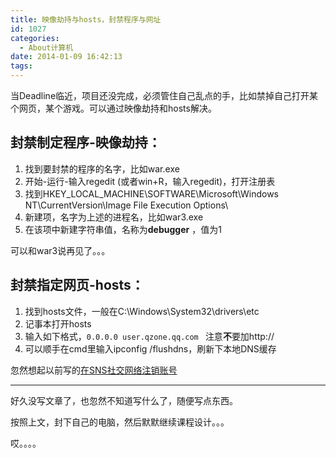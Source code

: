 ```yaml
---
title: 映像劫持与hosts，封禁程序与网址
id: 1027
categories:
  - About计算机
date: 2014-01-09 16:42:13
tags:
---
```


当Deadline临近，项目还没完成，必须管住自己乱点的手，比如禁掉自己打开某个网页，某个游戏。可以通过映像劫持和hosts解决。

## 封禁制定程序-映像劫持：

1.  找到要封禁的程序的名字，比如war.exe
2.  开始-运行-输入regedit (或者win+R，输入regedit)，打开注册表
3.  找到HKEY_LOCAL_MACHINE\SOFTWARE\Microsoft\Windows NT\CurrentVersion\Image
File Execution Options\
4.  新建项，名字为上述的进程名，比如war3.exe
5.  在该项中新建字符串值，名称为**debugger** ，值为1

可以和war3说再见了。。。

## 封禁指定网页-hosts：

1.  找到hosts文件，一般在C:\Windows\System32\drivers\etc
2.  记事本打开hosts
3.  输入如下格式，`0.0.0.0 user.qzone.qq.com ` 注意**不**要加http://
4.  可以顺手在cmd里输入ipconfig /flushdns，刷新下本地DNS缓存

忽然想起以前写的[在SNS社交网络注销账号](http://www.itoldme.net/archives/689 "在SNS社交网络注销账号")

* * *

好久没写文章了，也忽然不知道写什么了，随便写点东西。

按照上文，封下自己的电脑，然后默默继续课程设计。。。

哎。。。。
